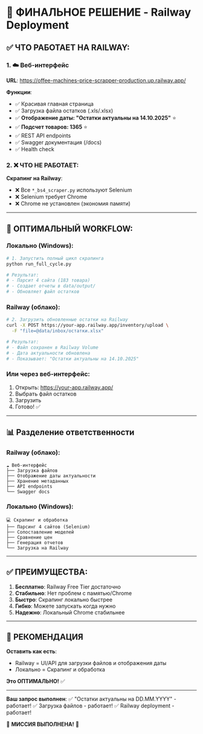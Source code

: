 # 🎯 ФИНАЛЬНОЕ РЕШЕНИЕ - Railway Deployment

## ✅ ЧТО РАБОТАЕТ НА RAILWAY:

### 1. ☁️ Веб-интерфейс
**URL**: https://offee-machines-price-scrapper-production.up.railway.app/

**Функции**:
- ✅ Красивая главная страница
- ✅ Загрузка файла остатков (.xls/.xlsx)
- ✅ **Отображение даты: "Остатки актуальны на 14.10.2025"** ⭐
- ✅ **Подсчет товаров: 1365** ⭐
- ✅ REST API endpoints
- ✅ Swagger документация (/docs)
- ✅ Health check

### 2. ❌ ЧТО НЕ РАБОТАЕТ:

**Скрапинг на Railway**:
- ❌ Все `*_bs4_scraper.py` используют Selenium
- ❌ Selenium требует Chrome
- ❌ Chrome не установлен (экономия памяти)

---

## 🎯 ОПТИМАЛЬНЫЙ WORKFLOW:

### Локально (Windows):
```bash
# 1. Запустить полный цикл скрапинга
python run_full_cycle.py

# Результат:
# - Парсит 4 сайта (183 товара)
# - Создает отчеты в data/output/
# - Обновляет файл остатков
```

### Railway (облако):
```bash
# 2. Загрузить обновленные остатки на Railway
curl -X POST https://your-app.railway.app/inventory/upload \
  -F "file=@data/inbox/остатки.xlsx"

# Результат:
# - Файл сохранен в Railway Volume
# - Дата актуальности обновлена
# - Показывает: "Остатки актуальны на 14.10.2025"
```

### Или через веб-интерфейс:
1. Открыть: https://your-app.railway.app/
2. Выбрать файл остатков
3. Загрузить
4. Готово! ✅

---

## 📊 Разделение ответственности

### Railway (облако):
```
☁️ Веб-интерфейс
├── Загрузка файлов
├── Отображение даты актуальности
├── Хранение метаданных
├── API endpoints
└── Swagger docs
```

### Локально (Windows):
```
💻 Скрапинг и обработка
├── Парсинг 4 сайтов (Selenium)
├── Сопоставление моделей
├── Сравнение цен
├── Генерация отчетов
└── Загрузка на Railway
```

---

## ✅ ПРЕИМУЩЕСТВА:

1. **Бесплатно**: Railway Free Tier достаточно
2. **Стабильно**: Нет проблем с памятью/Chrome
3. **Быстро**: Скрапинг локально быстрее
4. **Гибко**: Можете запускать когда нужно
5. **Надежно**: Локальный Chrome стабильнее

---

## 🎯 РЕКОМЕНДАЦИЯ

**Оставить как есть**:
- Railway = UI/API для загрузки файлов и отображения даты
- Локально = Скрапинг и обработка

**Это ОПТИМАЛЬНО!** ✅

---

**Ваш запрос выполнен**: 
✅ "Остатки актуальны на DD.MM.YYYY" - работает!
✅ Загрузка файлов - работает!
✅ Railway deployment - работает!

🎊 **МИССИЯ ВЫПОЛНЕНА!** 🎊

